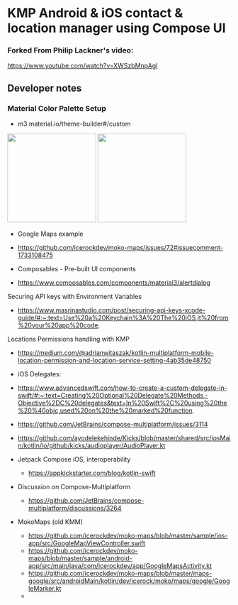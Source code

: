 # KMP Android & iOS contact & location manager using Compose UI

### Forked From Philip Lackner's video:
https://www.youtube.com/watch?v=XWSzbMnpAgI


## Developer notes

### Material Color Palette Setup
- m3.material.io/theme-builder#/custom

[<img src="https://github.com/realityexpander/ContactsComposeMultiplatform/assets/5157474/149c8592-d7a2-4d64-a149-1403acaf6b8b" width=200/>](https://github.com/realityexpander/ContactsComposeMultiplatform/assets/5157474/149c8592-d7a2-4d64-a149-1403acaf6b8b)
[<img src="https://github.com/realityexpander/ContactsComposeMultiplatform/assets/5157474/60feaddf-fb3f-488c-b917-7c7dda02833f" width=200/>](https://github.com/realityexpander/ContactsComposeMultiplatform/assets/5157474/60feaddf-fb3f-488c-b917-7c7dda02833f)

- Google Maps example
- https://github.com/icerockdev/moko-maps/issues/72#issuecomment-1733108475

- Composables - Pre-built UI components
- https://www.composables.com/components/material3/alertdialog


Securing API keys with Environment Variables
- https://www.masrinastudio.com/post/securing-api-keys-xcode-guide/#:~:text=Use%20a%20Keychain%3A%20The%20iOS,it%20from%20your%20app%20code.

Locations Permissions handling with KMP
- https://medium.com/@adrianwitaszak/kotlin-multiplatform-mobile-location-permission-and-location-service-setting-4ab35de48750



- iOS Delegates:
- https://www.advancedswift.com/how-to-create-a-custom-delegate-in-swift/#:~:text=Creating%20Optional%20Delegate%20Methods,-Objective%2DC%20delegates&text=In%20Swift%2C%20using%20the%20%40objc,used%20on%20the%20marked%20function.
- https://github.com/JetBrains/compose-multiplatform/issues/3114
- https://github.com/ayodelekehinde/Kicks/blob/master/shared/src/iosMain/kotlin/io/github/kicks/audioplayer/AudioPlayer.kt

- Jetpack Compose iOS, interoperability
  - https://appkickstarter.com/blog/kotlin-swift 

- Discussion on Compose-Multiplatform
  - https://github.com/JetBrains/compose-multiplatform/discussions/3264

- MokoMaps (old KMM)
  - https://github.com/icerockdev/moko-maps/blob/master/sample/ios-app/src/GoogleMapViewController.swift
  - https://github.com/icerockdev/moko-maps/blob/master/sample/android-app/src/main/java/com/icerockdev/app/GoogleMapsActivity.kt
  - https://github.com/icerockdev/moko-maps/blob/master/maps-google/src/androidMain/kotlin/dev/icerock/moko/maps/google/GoogleMarker.kt
  - 
